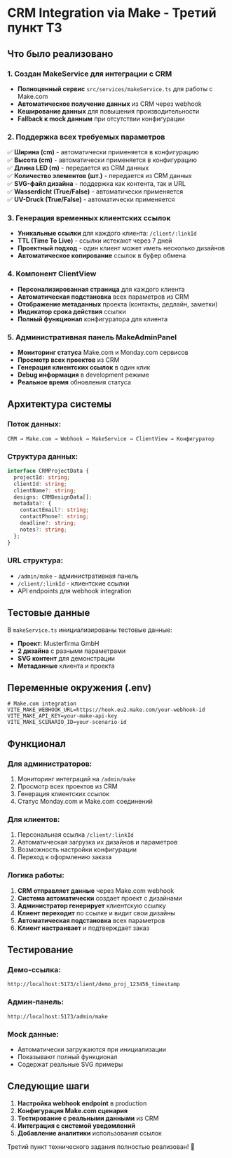 # CRM Integration via Make - Третий пункт ТЗ

## Что было реализовано

### 1. Создан MakeService для интеграции с CRM
- **Полноценный сервис** `src/services/makeService.ts` для работы с Make.com
- **Автоматическое получение данных** из CRM через webhook
- **Кеширование данных** для повышения производительности
- **Fallback к mock данным** при отсутствии конфигурации

### 2. Поддержка всех требуемых параметров
✅ **Ширина (cm)** - автоматически применяется в конфигурацию  
✅ **Высота (cm)** - автоматически применяется в конфигурацию  
✅ **Длина LED (m)** - передается из CRM данных  
✅ **Количество элементов (шт.)** - передается из CRM данных  
✅ **SVG-файл дизайна** - поддержка как контента, так и URL  
✅ **Wasserdicht (True/False)** - автоматически применяется  
✅ **UV-Druck (True/False)** - автоматически применяется  

### 3. Генерация временных клиентских ссылок
- **Уникальные ссылки** для каждого клиента: `/client/:linkId`
- **TTL (Time To Live)** - ссылки истекают через 7 дней
- **Проектный подход** - один клиент может иметь несколько дизайнов
- **Автоматическое копирование** ссылок в буфер обмена

### 4. Компонент ClientView
- **Персонализированная страница** для каждого клиента
- **Автоматическая подстановка** всех параметров из CRM
- **Отображение метаданных** проекта (контакты, дедлайн, заметки)
- **Индикатор срока действия** ссылки
- **Полный функционал** конфигуратора для клиента

### 5. Административная панель MakeAdminPanel
- **Мониторинг статуса** Make.com и Monday.com сервисов
- **Просмотр всех проектов** из CRM
- **Генерация клиентских ссылок** в один клик
- **Debug информация** в development режиме
- **Реальное время** обновления статуса

## Архитектура системы

### Поток данных:
```
CRM → Make.com → Webhook → MakeService → ClientView → Конфигуратор
```

### Структура данных:
```typescript
interface CRMProjectData {
  projectId: string;
  clientId: string;
  clientName?: string;
  designs: CRMDesignData[];
  metadata?: {
    contactEmail?: string;
    contactPhone?: string;
    deadline?: string;
    notes?: string;
  };
}
```

### URL структура:
- `/admin/make` - административная панель
- `/client/:linkId` - клиентские ссылки
- API endpoints для webhook integration

## Тестовые данные

В `makeService.ts` инициализированы тестовые данные:
- **Проект**: Musterfirma GmbH
- **2 дизайна** с разными параметрами
- **SVG контент** для демонстрации
- **Метаданные** клиента и проекта

## Переменные окружения (.env)

```env
# Make.com integration
VITE_MAKE_WEBHOOK_URL=https://hook.eu2.make.com/your-webhook-id
VITE_MAKE_API_KEY=your-make-api-key
VITE_MAKE_SCENARIO_ID=your-scenario-id
```

## Функционал

### Для администраторов:
1. Мониторинг интеграций на `/admin/make`
2. Просмотр всех проектов из CRM
3. Генерация клиентских ссылок
4. Статус Monday.com и Make.com соединений

### Для клиентов:
1. Персональная ссылка `/client/:linkId`
2. Автоматическая загрузка их дизайнов и параметров
3. Возможность настройки конфигурации
4. Переход к оформлению заказа

### Логика работы:
1. **CRM отправляет данные** через Make.com webhook
2. **Система автоматически** создает проект с дизайнами
3. **Администратор генерирует** клиентскую ссылку
4. **Клиент переходит** по ссылке и видит свои дизайны
5. **Автоматическая подстановка** всех параметров
6. **Клиент настраивает** и подтверждает заказ

## Тестирование

### Демо-ссылка:
`http://localhost:5173/client/demo_proj_123456_timestamp`

### Админ-панель:
`http://localhost:5173/admin/make`

### Mock данные:
- Автоматически загружаются при инициализации
- Показывают полный функционал
- Содержат реальные SVG примеры

## Следующие шаги

1. **Настройка webhook endpoint** в production
2. **Конфигурация Make.com сценария**
3. **Тестирование с реальными данными** из CRM
4. **Интеграция с системой уведомлений**
5. **Добавление аналитики** использования ссылок

Третий пункт технического задания полностью реализован! 🎉

